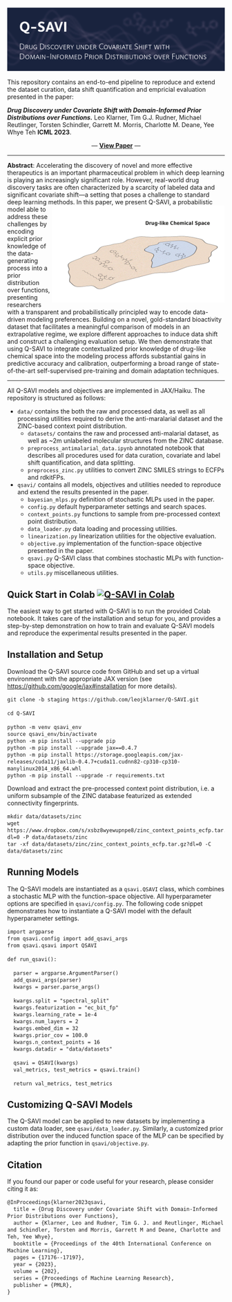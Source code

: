 
![Q-SAVI: Drug Discovery under Covariate Shift with Domain-Informed Prior Distributions over Functions](./images/readme_header.png)

This repository contains an end-to-end pipeline to reproduce and extend the dataset curation, data shift quantification and empricial evaluation presented in the paper:

**_Drug Discovery under Covariate Shift with Domain-Informed Prior Distributions over Functions._** Leo Klarner, Tim G.J. Rudner, Michael Reutlinger, Torsten Schindler, Garrett M. Morris, Charlotte M. Deane, Yee Whye Teh **ICML 2023**.

<p align="center">
  &#151; <a href="https://proceedings.mlr.press/v202/klarner23a/klarner23a.pdf"><b>View Paper</b></a> &#151;
</p>

---

**Abstract**: Accelerating the discovery of novel and more effective therapeutics is an important pharmaceutical problem in which deep learning is playing an increasingly significant role. However, real-world drug discovery tasks are often characterized by a scarcity of labeled data and significant covariate shift—a setting that poses a challenge to standard deep learning methods. 
<img align="right" src="./images/qsavi.gif" width="400px"/>
In this paper, we present Q-SAVI, a probabilistic model able to address these challenges by encoding explicit prior knowledge of the data-generating process into a prior distribution over functions, presenting researchers with a transparent and probabilistically principled way to encode data-driven modeling preferences. Building on a novel, gold-standard bioactivity dataset that facilitates a meaningful comparison of models in an extrapolative regime, we explore different approaches to induce data shift and construct a challenging evaluation setup. We then demonstrate that using Q-SAVI to integrate contextualized prior knowledge of drug-like chemical space into the modeling process affords substantial gains in predictive accuracy and calibration, outperforming a broad range of state-of-the-art self-supervised pre-training and domain adaptation techniques.

---

All Q-SAVI models and objectives are implemented in JAX/Haiku. The repository is structured as follows: 

- `data/` contains the both the raw and processed data, as well as all processing utilities required to derive the anti-maralarial dataset and the ZINC-based context point distribution.
  - `datasets/` contains the raw and processed anti-malarial dataset, as well as ~2m unlabeled molecular structures from the ZINC database.
  - `preprocess_antimalarial_data.ipynb` annotated notebook that describes all procedures used for data curation, covariate and label shift quantification, and data splitting.
  - `preprocess_zinc.py` utilities to convert ZINC SMILES strings to ECFPs and rdkitFPs.
- `qsavi/` contains all models, objectives and utilities needed to reproduce and extend the results presented in the paper.
  - `bayesian_mlps.py` definition of stochastic MLPs used in the paper.
  - `config.py` default hyperparameter settings and search spaces.
  - `context_points.py` functions to sample from pre-processed context point distribution.
  - `data_loader.py` data loading and processing utilities.
  - `linearization.py` linearization utilities for the objective evaluation.
  - `objective.py` implementation of the function-space objective presented in the paper.
  - `qsavi.py` Q-SAVI class that combines stochastic MLPs with function-space objective.
  - `utils.py` miscellaneous utilities. 


## Quick Start in Colab [![Q-SAVI in Colab](https://colab.research.google.com/assets/colab-badge.svg)](https://colab.research.google.com/github/leojklarner/Q-SAVI/blob/staging/qsavi.ipynb)

The easiest way to get started with Q-SAVI is to run the provided Colab notebook. It takes care of the installation and setup for you, and provides a step-by-step demonstration on how to train and evaluate Q-SAVI models and reproduce the experimental results presented in the paper.

## Installation and Setup

Download the Q-SAVI source code from GitHub and set up a virtual environment with the appropriate JAX version (see https://github.com/google/jax#installation for more details).

```
git clone -b staging https://github.com/leojklarner/Q-SAVI.git

cd Q-SAVI

python -m venv qsavi_env
source qsavi_env/bin/activate
python -m pip install --upgrade pip
python -m pip install --upgrade jax==0.4.7
python -m pip install https://storage.googleapis.com/jax-releases/cuda11/jaxlib-0.4.7+cuda11.cudnn82-cp310-cp310-manylinux2014_x86_64.whl
python -m pip install --upgrade -r requirements.txt
```

Download and extract the pre-processed context point distribution, i.e. a uniform subsample of the ZINC database featurized as extended connectivity fingerprints.

```
mkdir data/datasets/zinc
wget https://www.dropbox.com/s/xsbz8wyewupnpe8/zinc_context_points_ecfp.tar.gz?dl=0 -P data/datasets/zinc
tar -xf data/datasets/zinc/zinc_context_points_ecfp.tar.gz?dl=0 -C data/datasets/zinc
```

## Running Models

The Q-SAVI models are instantiated as a `qsavi.QSAVI` class, which combines a stochastic MLP with the function-space objective. All hyperparameter options are specified in `qsavi/config.py`. The following code snippet demonstrates how to instantiate a Q-SAVI model with the default hyperparameter settings.

```
import argparse
from qsavi.config import add_qsavi_args
from qsavi.qsavi import QSAVI

def run_qsavi():

  parser = argparse.ArgumentParser()
  add_qsavi_args(parser)
  kwargs = parser.parse_args()

  kwargs.split = "spectral_split"
  kwargs.featurization = "ec_bit_fp"
  kwargs.learning_rate = 1e-4
  kwargs.num_layers = 2
  kwargs.embed_dim = 32
  kwargs.prior_cov = 100.0
  kwargs.n_context_points = 16
  kwargs.datadir = "data/datasets"

  qsavi = QSAVI(kwargs)
  val_metrics, test_metrics = qsavi.train()

  return val_metrics, test_metrics
```

## Customizing Q-SAVI Models

The Q-SAVI model can be applied to new datasets by implementing a custom data loader, see `qsavi/data_loader.py`. Similarly, a customized prior distribution over the induced function space of the MLP can be specified by adapting the prior function in `qsavi/objective.py`.

## Citation

If you found our paper or code useful for your research, please consider citing it as:

```
@InProceedings{klarner2023qsavi,
  title = {Drug Discovery under Covariate Shift with Domain-Informed Prior Distributions over Functions},
  author = {Klarner, Leo and Rudner, Tim G. J. and Reutlinger, Michael and Schindler, Torsten and Morris, Garrett M and Deane, Charlotte and Teh, Yee Whye},
  booktitle = {Proceedings of the 40th International Conference on Machine Learning},
  pages = {17176--17197},
  year = {2023},
  volume = {202},
  series = {Proceedings of Machine Learning Research},
  publisher = {PMLR},
}
```
